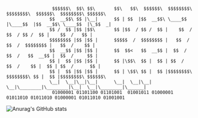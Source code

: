 
                     $$$$$$\  $$\ $$\       $$\   $$\  $$$$$$\  $$$$$$$$\ $$$$$$$$\  $$$$$$\  $$$$$$$$\ $$$$$$\ 
                    $$  __$$\ $$ |\__|      $$ | $$  |$$  __$$\ \____$$  |\____$$  |$$  __$$\ \____$$  |\_$$  _|
                    $$ /  $$ |$$ |$$\       $$ |$$  / $$ /  $$ |    $$  /     $$  / $$ /  $$ |    $$  /   $$ |  
                    $$$$$$$$ |$$ |$$ |      $$$$$  /  $$$$$$$$ |   $$  /     $$  /  $$$$$$$$ |   $$  /    $$ |  
                    $$  __$$ |$$ |$$ |      $$  $$<   $$  __$$ |  $$  /     $$  /   $$  __$$ |  $$  /     $$ |  
                    $$ |  $$ |$$ |$$ |      $$ |\$$\  $$ |  $$ | $$  /     $$  /    $$ |  $$ | $$  /      $$ |  
                    $$ |  $$ |$$ |$$ |      $$ | \$$\ $$ |  $$ |$$$$$$$$\ $$$$$$$$\ $$ |  $$ |$$$$$$$$\ $$$$$$\ 
                    \__|  \__|\__|\__|      \__|  \__|\__|  \__|\________|\________|\__|  \__|\________|\______|
                     01000001 01101100 01101001  01001011 01000001 01011010 01011010 01000001 01011010 01001001 


![Anurag's GitHub stats](https://github-readme-stats.vercel.app/api?username=Ali-Kazzazi&show_icons=true&theme=transparent)
<!-- ![Top Langs](https://github-readme-stats.vercel.app/api/top-langs/?username=Ali-Kazzazi) -->



<!--
**Ali-Kazzazi/Ali-kazzazi** is a ✨ _special_ ✨ repository because its `README.md` (this file) appears on your GitHub profile.

Here are some ideas to get you started:

- 🔭 I’m currently working on ...
- 🌱 I’m currently learning ...
- 👯 I’m looking to collaborate on ...
- 🤔 I’m looking for help with ...
- 💬 Ask me about ...
- 📫 How to reach me: ...
- 😄 Pronouns: ...
- ⚡ Fun fact: ...
-->
